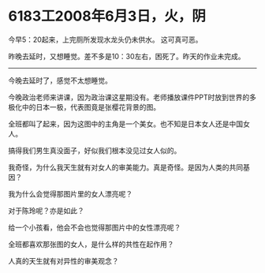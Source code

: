 # 6183工2008年6月3日，火，阴

今早5：20起来，上完厕所发现水龙头仍未供水。 这可真可恶。

昨晚去延时，又想睡觉。差不多是10：30左右，困死了。昨天的作业未完成。

----

今晚去延时了，感觉不太想睡觉。

今晚政治老师来讲课，因为政治课这星期没有。老师播放课件PPT时放到世界的多极化中的日本一极，代表图竟是张樱花背景的图。

全班都叫了起来，因为这图中的主角是一个美女。也不知是日本女人还是中国女人。

搞得我们男生真没面子，好似我们根本没见过女人似的。

我奇怪，为什么我天生就有对女人的审美能力。真是奇怪。是因为人类的共同基因？

我为什么会觉得那图片里的女人漂亮呢？

对于陈玲呢？亦是如此？

给一个小孩看，他会不会也觉得那图片中的女性漂亮呢？

全班都喜欢那张图的女人，是什么样的共性在起作用？

人真的天生就有对异性的审美观念？
